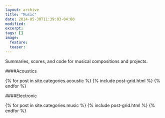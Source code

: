 ```yaml
---
layout: archive
title: "Music"
date: 2014-05-30T11:39:03-04:00
modified:
excerpt: 
tags: []
image:
  feature:
  teaser:
---
```


Summaries, scores, and code for musical compositions and projects.

####Acoustics
<div class="tiles">
{% for post in site.categories.acoustic %}
  {% include post-grid.html %}
{% endfor %}
</div><!-- /.tiles -->  



####Electronic
<div class="tiles">
{% for post in site.categories.music %}
  {% include post-grid.html %}
{% endfor %}
</div><!-- /.tiles -->
